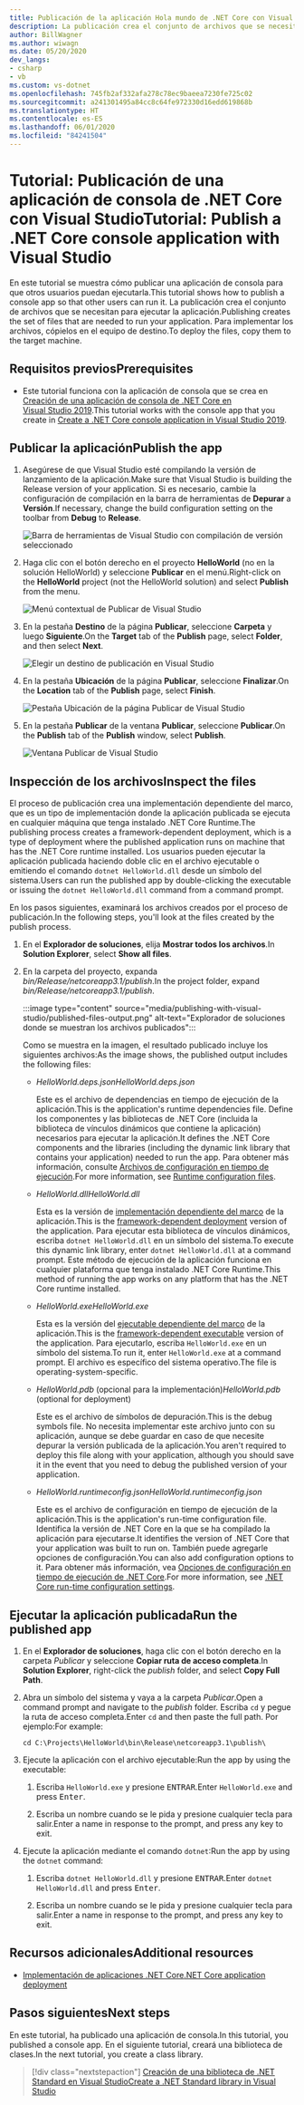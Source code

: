 ```yaml
---
title: Publicación de la aplicación Hola mundo de .NET Core con Visual Studio
description: La publicación crea el conjunto de archivos que se necesitan para ejecutar la aplicación de .NET Core.
author: BillWagner
ms.author: wiwagn
ms.date: 05/20/2020
dev_langs:
- csharp
- vb
ms.custom: vs-dotnet
ms.openlocfilehash: 745fb2af332afa278c78ec9baeea7230fe725c02
ms.sourcegitcommit: a241301495a84cc8c64fe972330d16edd619868b
ms.translationtype: HT
ms.contentlocale: es-ES
ms.lasthandoff: 06/01/2020
ms.locfileid: "84241504"
---
```

# <a name="tutorial-publish-a-net-core-console-application-with-visual-studio"></a><span data-ttu-id="10ff6-103">Tutorial: Publicación de una aplicación de consola de .NET Core con Visual Studio</span><span class="sxs-lookup"><span data-stu-id="10ff6-103">Tutorial: Publish a .NET Core console application with Visual Studio</span></span>

<span data-ttu-id="10ff6-104">En este tutorial se muestra cómo publicar una aplicación de consola para que otros usuarios puedan ejecutarla.</span><span class="sxs-lookup"><span data-stu-id="10ff6-104">This tutorial shows how to publish a console app so that other users can run it.</span></span> <span data-ttu-id="10ff6-105">La publicación crea el conjunto de archivos que se necesitan para ejecutar la aplicación.</span><span class="sxs-lookup"><span data-stu-id="10ff6-105">Publishing creates the set of files that are needed to run your application.</span></span> <span data-ttu-id="10ff6-106">Para implementar los archivos, cópielos en el equipo de destino.</span><span class="sxs-lookup"><span data-stu-id="10ff6-106">To deploy the files, copy them to the target machine.</span></span>

## <a name="prerequisites"></a><span data-ttu-id="10ff6-107">Requisitos previos</span><span class="sxs-lookup"><span data-stu-id="10ff6-107">Prerequisites</span></span>

- <span data-ttu-id="10ff6-108">Este tutorial funciona con la aplicación de consola que se crea en [Creación de una aplicación de consola de .NET Core en Visual Studio 2019](with-visual-studio.md).</span><span class="sxs-lookup"><span data-stu-id="10ff6-108">This tutorial works with the console app that you create in [Create a .NET Core console application in Visual Studio 2019](with-visual-studio.md).</span></span>

## <a name="publish-the-app"></a><span data-ttu-id="10ff6-109">Publicar la aplicación</span><span class="sxs-lookup"><span data-stu-id="10ff6-109">Publish the app</span></span>

1. <span data-ttu-id="10ff6-110">Asegúrese de que Visual Studio esté compilando la versión de lanzamiento de la aplicación.</span><span class="sxs-lookup"><span data-stu-id="10ff6-110">Make sure that Visual Studio is building the Release version of your application.</span></span> <span data-ttu-id="10ff6-111">Si es necesario, cambie la configuración de compilación en la barra de herramientas de **Depurar** a **Versión**.</span><span class="sxs-lookup"><span data-stu-id="10ff6-111">If necessary, change the build configuration setting on the toolbar from **Debug** to **Release**.</span></span>

   ![Barra de herramientas de Visual Studio con compilación de versión seleccionado](media/publishing-with-visual-studio/visual-studio-toolbar-release.png)

1. <span data-ttu-id="10ff6-113">Haga clic con el botón derecho en el proyecto **HelloWorld** (no en la solución HelloWorld) y seleccione **Publicar** en el menú.</span><span class="sxs-lookup"><span data-stu-id="10ff6-113">Right-click on the **HelloWorld** project (not the HelloWorld solution) and select **Publish** from the menu.</span></span>

   ![Menú contextual de Publicar de Visual Studio](media/publishing-with-visual-studio/publish-context-menu.png)

1. <span data-ttu-id="10ff6-115">En la pestaña **Destino** de la página **Publicar**, seleccione **Carpeta** y luego **Siguiente**.</span><span class="sxs-lookup"><span data-stu-id="10ff6-115">On the **Target** tab of the **Publish** page, select **Folder**, and then select **Next**.</span></span>

   ![Elegir un destino de publicación en Visual Studio](media/publishing-with-visual-studio/pick-publish-target.png)

1. <span data-ttu-id="10ff6-117">En la pestaña **Ubicación** de la página **Publicar**, seleccione **Finalizar**.</span><span class="sxs-lookup"><span data-stu-id="10ff6-117">On the **Location** tab of the **Publish** page, select **Finish**.</span></span>

   ![Pestaña Ubicación de la página Publicar de Visual Studio](media/publishing-with-visual-studio/publish-page-loc-tab.png)

1. <span data-ttu-id="10ff6-119">En la pestaña **Publicar** de la ventana **Publicar**, seleccione **Publicar**.</span><span class="sxs-lookup"><span data-stu-id="10ff6-119">On the **Publish** tab of the **Publish** window, select **Publish**.</span></span>

   ![Ventana Publicar de Visual Studio](media/publishing-with-visual-studio/publish-page.png)

## <a name="inspect-the-files"></a><span data-ttu-id="10ff6-121">Inspección de los archivos</span><span class="sxs-lookup"><span data-stu-id="10ff6-121">Inspect the files</span></span>

<span data-ttu-id="10ff6-122">El proceso de publicación crea una implementación dependiente del marco, que es un tipo de implementación donde la aplicación publicada se ejecuta en cualquier máquina que tenga instalado .NET Core Runtime.</span><span class="sxs-lookup"><span data-stu-id="10ff6-122">The publishing process creates a framework-dependent deployment, which is a type of deployment where the published application runs on machine that has the .NET Core runtime installed.</span></span> <span data-ttu-id="10ff6-123">Los usuarios pueden ejecutar la aplicación publicada haciendo doble clic en el archivo ejecutable o emitiendo el comando `dotnet HelloWorld.dll` desde un símbolo del sistema.</span><span class="sxs-lookup"><span data-stu-id="10ff6-123">Users can run the published app by double-clicking the executable or issuing the `dotnet HelloWorld.dll` command from a command prompt.</span></span>

<span data-ttu-id="10ff6-124">En los pasos siguientes, examinará los archivos creados por el proceso de publicación.</span><span class="sxs-lookup"><span data-stu-id="10ff6-124">In the following steps, you'll look at the files created by the publish process.</span></span>

1. <span data-ttu-id="10ff6-125">En el **Explorador de soluciones**, elija **Mostrar todos los archivos**.</span><span class="sxs-lookup"><span data-stu-id="10ff6-125">In **Solution Explorer**, select **Show all files**.</span></span>

1. <span data-ttu-id="10ff6-126">En la carpeta del proyecto, expanda *bin/Release/netcoreapp3.1/publish*.</span><span class="sxs-lookup"><span data-stu-id="10ff6-126">In the project folder, expand *bin/Release/netcoreapp3.1/publish*.</span></span>

   :::image type="content" source="media/publishing-with-visual-studio/published-files-output.png" alt-text="Explorador de soluciones donde se muestran los archivos publicados":::

   <span data-ttu-id="10ff6-128">Como se muestra en la imagen, el resultado publicado incluye los siguientes archivos:</span><span class="sxs-lookup"><span data-stu-id="10ff6-128">As the image shows, the published output includes the following files:</span></span>

   * <span data-ttu-id="10ff6-129">*HelloWorld.deps.json*</span><span class="sxs-lookup"><span data-stu-id="10ff6-129">*HelloWorld.deps.json*</span></span>

      <span data-ttu-id="10ff6-130">Este es el archivo de dependencias en tiempo de ejecución de la aplicación.</span><span class="sxs-lookup"><span data-stu-id="10ff6-130">This is the application's runtime dependencies file.</span></span> <span data-ttu-id="10ff6-131">Define los componentes y las bibliotecas de .NET Core (incluida la biblioteca de vínculos dinámicos que contiene la aplicación) necesarios para ejecutar la aplicación.</span><span class="sxs-lookup"><span data-stu-id="10ff6-131">It defines the .NET Core components and the libraries (including the dynamic link library that contains your application) needed to run the app.</span></span> <span data-ttu-id="10ff6-132">Para obtener más información, consulte [Archivos de configuración en tiempo de ejecución](https://github.com/dotnet/cli/blob/85ca206d84633d658d7363894c4ea9d59e515c1a/Documentation/specs/runtime-configuration-file.md).</span><span class="sxs-lookup"><span data-stu-id="10ff6-132">For more information, see [Runtime configuration files](https://github.com/dotnet/cli/blob/85ca206d84633d658d7363894c4ea9d59e515c1a/Documentation/specs/runtime-configuration-file.md).</span></span>

   * <span data-ttu-id="10ff6-133">*HelloWorld.dll*</span><span class="sxs-lookup"><span data-stu-id="10ff6-133">*HelloWorld.dll*</span></span>

      <span data-ttu-id="10ff6-134">Esta es la versión de [implementación dependiente del marco](../deploying/deploy-with-cli.md#framework-dependent-deployment) de la aplicación.</span><span class="sxs-lookup"><span data-stu-id="10ff6-134">This is the [framework-dependent deployment](../deploying/deploy-with-cli.md#framework-dependent-deployment) version of the application.</span></span> <span data-ttu-id="10ff6-135">Para ejecutar esta biblioteca de vínculos dinámicos, escriba `dotnet HelloWorld.dll` en un símbolo del sistema.</span><span class="sxs-lookup"><span data-stu-id="10ff6-135">To execute this dynamic link library, enter `dotnet HelloWorld.dll` at a command prompt.</span></span> <span data-ttu-id="10ff6-136">Este método de ejecución de la aplicación funciona en cualquier plataforma que tenga instalado .NET Core Runtime.</span><span class="sxs-lookup"><span data-stu-id="10ff6-136">This method of running the app works on any platform that has the .NET Core runtime installed.</span></span>

   * <span data-ttu-id="10ff6-137">*HelloWorld.exe*</span><span class="sxs-lookup"><span data-stu-id="10ff6-137">*HelloWorld.exe*</span></span>

      <span data-ttu-id="10ff6-138">Esta es la versión del [ejecutable dependiente del marco](../deploying/deploy-with-cli.md#framework-dependent-executable) de la aplicación.</span><span class="sxs-lookup"><span data-stu-id="10ff6-138">This is the [framework-dependent executable](../deploying/deploy-with-cli.md#framework-dependent-executable) version of the application.</span></span> <span data-ttu-id="10ff6-139">Para ejecutarlo, escriba `HelloWorld.exe` en un símbolo del sistema.</span><span class="sxs-lookup"><span data-stu-id="10ff6-139">To run it, enter `HelloWorld.exe` at a command prompt.</span></span> <span data-ttu-id="10ff6-140">El archivo es específico del sistema operativo.</span><span class="sxs-lookup"><span data-stu-id="10ff6-140">The file is operating-system-specific.</span></span>

   * <span data-ttu-id="10ff6-141">*HelloWorld.pdb* (opcional para la implementación)</span><span class="sxs-lookup"><span data-stu-id="10ff6-141">*HelloWorld.pdb* (optional for deployment)</span></span>

      <span data-ttu-id="10ff6-142">Este es el archivo de símbolos de depuración.</span><span class="sxs-lookup"><span data-stu-id="10ff6-142">This is the debug symbols file.</span></span> <span data-ttu-id="10ff6-143">No necesita implementar este archivo junto con su aplicación, aunque se debe guardar en caso de que necesite depurar la versión publicada de la aplicación.</span><span class="sxs-lookup"><span data-stu-id="10ff6-143">You aren't required to deploy this file along with your application, although you should save it in the event that you need to debug the published version of your application.</span></span>

   * <span data-ttu-id="10ff6-144">*HelloWorld.runtimeconfig.json*</span><span class="sxs-lookup"><span data-stu-id="10ff6-144">*HelloWorld.runtimeconfig.json*</span></span>

      <span data-ttu-id="10ff6-145">Este es el archivo de configuración en tiempo de ejecución de la aplicación.</span><span class="sxs-lookup"><span data-stu-id="10ff6-145">This is the application's run-time configuration file.</span></span> <span data-ttu-id="10ff6-146">Identifica la versión de .NET Core en la que se ha compilado la aplicación para ejecutarse.</span><span class="sxs-lookup"><span data-stu-id="10ff6-146">It identifies the version of .NET Core that your application was built to run on.</span></span> <span data-ttu-id="10ff6-147">También puede agregarle opciones de configuración.</span><span class="sxs-lookup"><span data-stu-id="10ff6-147">You can also add configuration options to it.</span></span> <span data-ttu-id="10ff6-148">Para obtener más información, vea [Opciones de configuración en tiempo de ejecución de .NET Core](../run-time-config/index.md#runtimeconfigjson).</span><span class="sxs-lookup"><span data-stu-id="10ff6-148">For more information, see [.NET Core run-time configuration settings](../run-time-config/index.md#runtimeconfigjson).</span></span>

## <a name="run-the-published-app"></a><span data-ttu-id="10ff6-149">Ejecutar la aplicación publicada</span><span class="sxs-lookup"><span data-stu-id="10ff6-149">Run the published app</span></span>

1. <span data-ttu-id="10ff6-150">En el **Explorador de soluciones**, haga clic con el botón derecho en la carpeta *Publicar* y seleccione **Copiar ruta de acceso completa**.</span><span class="sxs-lookup"><span data-stu-id="10ff6-150">In **Solution Explorer**, right-click the *publish* folder, and select **Copy Full Path**.</span></span>

1. <span data-ttu-id="10ff6-151">Abra un símbolo del sistema y vaya a la carpeta *Publicar*.</span><span class="sxs-lookup"><span data-stu-id="10ff6-151">Open a command prompt and navigate to the *publish* folder.</span></span> <span data-ttu-id="10ff6-152">Escriba `cd` y pegue la ruta de acceso completa.</span><span class="sxs-lookup"><span data-stu-id="10ff6-152">Enter `cd` and then paste the full path.</span></span> <span data-ttu-id="10ff6-153">Por ejemplo:</span><span class="sxs-lookup"><span data-stu-id="10ff6-153">For example:</span></span>

   ```
   cd C:\Projects\HelloWorld\bin\Release\netcoreapp3.1\publish\
   ```

1. <span data-ttu-id="10ff6-154">Ejecute la aplicación con el archivo ejecutable:</span><span class="sxs-lookup"><span data-stu-id="10ff6-154">Run the app by using the executable:</span></span>

   1. <span data-ttu-id="10ff6-155">Escriba `HelloWorld.exe` y presione <kbd>ENTRAR</kbd>.</span><span class="sxs-lookup"><span data-stu-id="10ff6-155">Enter `HelloWorld.exe` and press <kbd>Enter</kbd>.</span></span>

   1. <span data-ttu-id="10ff6-156">Escriba un nombre cuando se le pida y presione cualquier tecla para salir.</span><span class="sxs-lookup"><span data-stu-id="10ff6-156">Enter a name in response to the prompt, and press any key to exit.</span></span>

1. <span data-ttu-id="10ff6-157">Ejecute la aplicación mediante el comando `dotnet`:</span><span class="sxs-lookup"><span data-stu-id="10ff6-157">Run the app by using the `dotnet` command:</span></span>

   1. <span data-ttu-id="10ff6-158">Escriba `dotnet HelloWorld.dll` y presione <kbd>ENTRAR</kbd>.</span><span class="sxs-lookup"><span data-stu-id="10ff6-158">Enter `dotnet HelloWorld.dll` and press <kbd>Enter</kbd>.</span></span>

   1. <span data-ttu-id="10ff6-159">Escriba un nombre cuando se le pida y presione cualquier tecla para salir.</span><span class="sxs-lookup"><span data-stu-id="10ff6-159">Enter a name in response to the prompt, and press any key to exit.</span></span>

## <a name="additional-resources"></a><span data-ttu-id="10ff6-160">Recursos adicionales</span><span class="sxs-lookup"><span data-stu-id="10ff6-160">Additional resources</span></span>

- [<span data-ttu-id="10ff6-161">Implementación de aplicaciones .NET Core</span><span class="sxs-lookup"><span data-stu-id="10ff6-161">.NET Core application deployment</span></span>](../deploying/index.md)

## <a name="next-steps"></a><span data-ttu-id="10ff6-162">Pasos siguientes</span><span class="sxs-lookup"><span data-stu-id="10ff6-162">Next steps</span></span>

<span data-ttu-id="10ff6-163">En este tutorial, ha publicado una aplicación de consola.</span><span class="sxs-lookup"><span data-stu-id="10ff6-163">In this tutorial, you published a console app.</span></span> <span data-ttu-id="10ff6-164">En el siguiente tutorial, creará una biblioteca de clases.</span><span class="sxs-lookup"><span data-stu-id="10ff6-164">In the next tutorial, you create a class library.</span></span>

> [!div class="nextstepaction"]
> [<span data-ttu-id="10ff6-165">Creación de una biblioteca de .NET Standard en Visual Studio</span><span class="sxs-lookup"><span data-stu-id="10ff6-165">Create a .NET Standard library in Visual Studio</span></span>](library-with-visual-studio.md)
